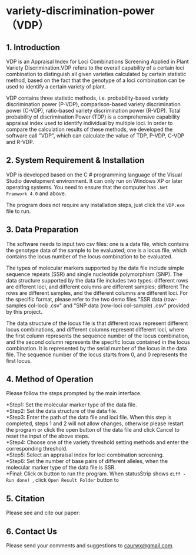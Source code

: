 # variety-discrimination-power （VDP）

## 1. Introduction
VDP is an Appraisal Index for Loci Combinations Screening Applied in Plant Variety Discrimination.VDP refers to the overall capability of a certain loci combination to distinguish all given varieties calculated by certain statistic method, based on the fact that the genotype of a loci combination can be used to identify a certain variety of plant. 

VDP contains three statistic methods, i.e. probability-based variety discrimination power (P-VDP), comparison-based variety discrimination power (C-VDP), ratio-based variety discrimination power (R-VDP). Total probability of discrimination Power (TDP) is a comprehensive capability appraisal index used to identify individual by multiple loci. In order to compare the calculation results of these methods, we developed the software call "VDP", which can calculate the value of TDP, P-VDP, C-VDP and R-VDP.

## 2. System Requirement & Installation
VDP is developed based on the C # programming language of the Visual Studio development environment. It can only run on Windows XP or later operating systems. You need to ensure that the computer has `.Net Framwork 4.0` and above.

The program does not require any installation steps, just click the `VDP.exe` file to run.

## 3. Data Preparation
The software needs to input two csv files: one is a data file, which contains the genotype data of the sample to be evaluated; one is a locus file, which contains the locus number of the locus combination to be evaluated. 

The types of molecular markers supported by the data file include simple sequence repeats (SSR) and single nucleotide polymorphism (SNP). The data structure supported by the data file includes two types: different rows are different loci, and different columns are different samples; different The rows are different samples, and the different columns are different loci. For the specific format, please refer to the two demo files "SSR data (row-samples col-loci) .csv" and "SNP data (row-loci col-sample) .csv" provided by this project.

The data structure of the locus file is that different rows represent different locus combinations, and different columns represent different loci, where the first column represents the sequence number of the locus combination, and the second column represents the specific locus contained in the locus combination. It is represented by the serial number of the locus in the data file. The sequence number of the locus starts from 0, and 0 represents the first locus.

## 4. Method of Operation
Please follow the steps prompted by the main interface.

*Step1: Set the molecular marker type of the data file.<br>
*Step2: Set the data structure of the data file.<br>
*Step3: Enter the path of the data file and loci file. When this step is completed, steps 1 and 2 will not allow changes, otherwise please restart the program or click the open button of the data file and click Cancel to reset the input of the above steps.<br>
*Step4: Choose one of the variety threshold setting methods and enter the corresponding threshold.<br>
*Step5: Select an appraisal index for loci combination screening.<br>
*Step6: Set the number of base pairs of different alleles, when the molecular marker type of the data file is SSR.<br>
*Final: Click `OK` button to run the program. When statusStrip shows ```diff - Run done! ```, click `Open Result Folder` button to 

## 5. Citation
Please see and cite our paper: 

## 6. Contact Us
Please send your comments and suggestions to caurwx@gmail.com.
